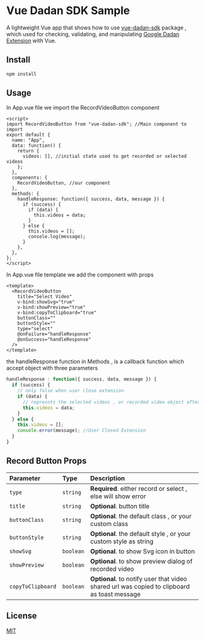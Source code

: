 # Vue Dadan SDK Sample

A lightweight Vue app that shows how to use [vue-dadan-sdk](https://www.npmjs.com/package/vue-dadan-sdk) package , which used for checking, validating, and manipulating [Google Dadan Extension](https://haal.link.sa/onboarding/download) with Vue.

## Install

```bash
npm install
```

## Usage

In App.vue file we import the RecordVideoButton component

```vue
<script>
import RecordVideoButton from "vue-dadan-sdk"; //Main component to import
export default {
  name: "App",
  data: function() {
    return {
      videos: [], //initial state used to get recorded or selected videos
    };
  },
  components: {
    RecordVideoButton, //our component
  },
  methods: {
    handleResponse: function({ success, data, message }) {
      if (success) {
        if (data) {
          this.videos = data;
        }
      } else {
        this.videos = [];
        console.log(message);
      }
    },
  },
};
</script>
```

In App.vue file template we add the component with props

```vue
<template>
  <RecordVideoButton
    title="Select Video"
    v-bind:showSvg="true"
    v-bind:showPreview="true"
    v-bind:copyToClipboard="true"
    buttonClass=""
    buttonStyle=""
    type="select"
    @onFailure="handleResponse"
    @onSuccess="handleResponse"
  />
</template>
```

the handleResponse function in Methods , is a callback function which accept object with three parameters

```javascript
handleResponse : function({ success, data, message }) {
  if (success) {
    // only false when user close extension
    if (data) {
      // represnts the selected videos , or recorded video object after stop recording
      this.videos = data;
    }
  } else {
    this.videos = [];
    console.error(message); //User Closed Extension
  }
}
```

## Record Button Props

| Parameter         | Type      | Description                                                                                 |
| :---------------- | :-------- | :------------------------------------------------------------------------------------------ |
| `type`            | `string`  | **Required**. either record or select , else will show error                                |
| `title`           | `string`  | **Optional**. button title                                                                  |
| `buttonClass`     | `string`  | **Optional**. the default class , or your custom class                                      |
| `buttonStyle`     | `string`  | **Optional**. the default style , or your custom style as string                            |
| `showSvg`         | `boolean` | **Optional**. to show Svg icon in button                                                    |
| `showPreview`     | `boolean` | **Optional**. to show preview dialog of recorded video                                      |
| `copyToClipboard` | `boolean` | **Optional**. to notify user that video shared url was copied to clipboard as toast message |

## License

[MIT](https://choosealicense.com/licenses/mit/)

